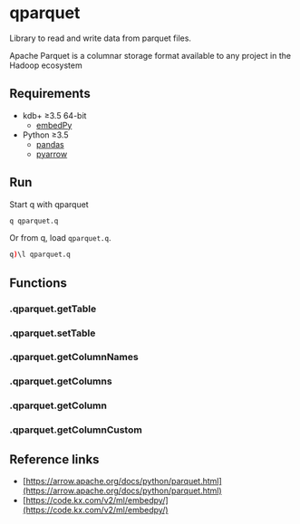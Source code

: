 # qparquet

Library to read and write data from parquet files.

Apache Parquet is a columnar storage format available to any project in the Hadoop ecosystem

## Requirements

* kdb+ ≥3.5 64-bit
  * [embedPy](https://code.kx.com/v2/ml/embedpy/)
* Python ≥3.5
  * [pandas](https://pandas.pydata.org/)
  * [pyarrow](https://arrow.apache.org/docs/python/)

## Run

Start q with qparquet

```bash
q qparquet.q
```

Or from q, load `qparquet.q`.

```q
q)\l qparquet.q
```

## Functions

### .qparquet.getTable

### .qparquet.setTable

### .qparquet.getColumnNames

### .qparquet.getColumns

### .qparquet.getColumn

### .qparquet.getColumnCustom

## Reference links

* [https://arrow.apache.org/docs/python/parquet.html](https://arrow.apache.org/docs/python/parquet.html)
* [https://code.kx.com/v2/ml/embedpy/](https://code.kx.com/v2/ml/embedpy/)